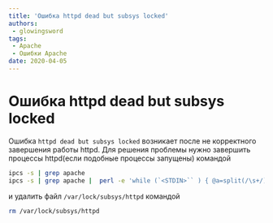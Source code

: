 ```yaml
---
title: 'Ошибка httpd dead but subsys locked'
authors: 
 - glowingsword
tags:
 - Apache
 - Ошибки Apache
date: 2020-04-05
---
```

# Ошибка httpd dead but subsys locked

Ошибка `httpd dead but subsys locked` возникает после не корректного завершения работы httpd. 
Для решения проблемы нужно завершить процессы httpd(если подобные процессы запущены) командой

``` bash
ipcs -s | grep apache 
ipcs -s | grep apache |  perl -e 'while (`<STDIN>`` ) { @a=split(/\s+/); print `ipcrm sem $a[1]`}'
```
и удалить файл `/var/lock/subsys/httpd` командой

``` bash
rm /var/lock/subsys/httpd
```